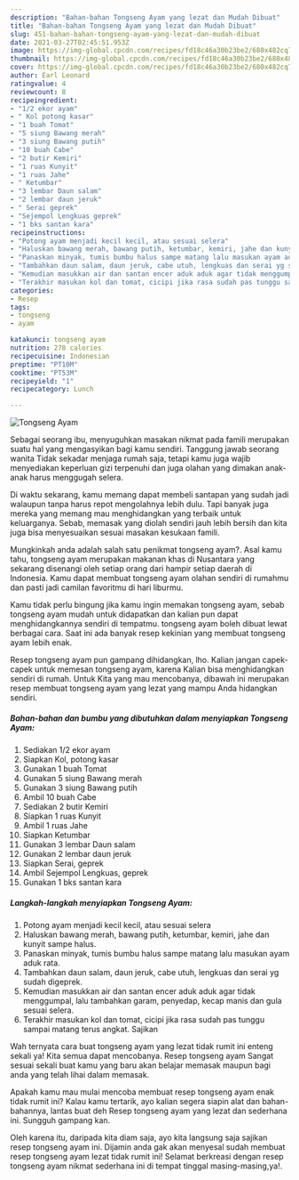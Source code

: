 ```yaml
---
description: "Bahan-bahan Tongseng Ayam yang lezat dan Mudah Dibuat"
title: "Bahan-bahan Tongseng Ayam yang lezat dan Mudah Dibuat"
slug: 451-bahan-bahan-tongseng-ayam-yang-lezat-dan-mudah-dibuat
date: 2021-03-27T02:45:51.953Z
image: https://img-global.cpcdn.com/recipes/fd18c46a30b23be2/680x482cq70/tongseng-ayam-foto-resep-utama.jpg
thumbnail: https://img-global.cpcdn.com/recipes/fd18c46a30b23be2/680x482cq70/tongseng-ayam-foto-resep-utama.jpg
cover: https://img-global.cpcdn.com/recipes/fd18c46a30b23be2/680x482cq70/tongseng-ayam-foto-resep-utama.jpg
author: Earl Leonard
ratingvalue: 4
reviewcount: 8
recipeingredient:
- "1/2 ekor ayam"
- " Kol potong kasar"
- "1 buah Tomat"
- "5 siung Bawang merah"
- "3 siung Bawang putih"
- "10 buah Cabe"
- "2 butir Kemiri"
- "1 ruas Kunyit"
- "1 ruas Jahe"
- " Ketumbar"
- "3 lembar Daun salam"
- "2 lembar daun jeruk"
- " Serai geprek"
- "Sejempol Lengkuas geprek"
- "1 bks santan kara"
recipeinstructions:
- "Potong ayam menjadi kecil kecil, atau sesuai selera"
- "Haluskan bawang merah, bawang putih, ketumbar, kemiri, jahe dan kunyit sampe halus."
- "Panaskan minyak, tumis bumbu halus sampe matang lalu masukan ayam aduk rata."
- "Tambahkan daun salam, daun jeruk, cabe utuh, lengkuas dan serai yg sudah digeprek."
- "Kemudian masukkan air dan santan encer aduk aduk agar tidak menggumpal, lalu tambahkan garam, penyedap, kecap manis dan gula sesuai selera."
- "Terakhir masukan kol dan tomat, cicipi jika rasa sudah pas tunggu sampai matang terus angkat. Sajikan"
categories:
- Resep
tags:
- tongseng
- ayam

katakunci: tongseng ayam 
nutrition: 278 calories
recipecuisine: Indonesian
preptime: "PT10M"
cooktime: "PT53M"
recipeyield: "1"
recipecategory: Lunch

---
```



![Tongseng Ayam](https://img-global.cpcdn.com/recipes/fd18c46a30b23be2/680x482cq70/tongseng-ayam-foto-resep-utama.jpg)

Sebagai seorang ibu, menyuguhkan masakan nikmat pada famili merupakan suatu hal yang mengasyikan bagi kamu sendiri. Tanggung jawab seorang  wanita Tidak sekadar menjaga rumah saja, tetapi kamu juga wajib menyediakan keperluan gizi terpenuhi dan juga olahan yang dimakan anak-anak harus menggugah selera.

Di waktu  sekarang, kamu memang dapat membeli santapan yang sudah jadi walaupun tanpa harus repot mengolahnya lebih dulu. Tapi banyak juga mereka yang memang mau menghidangkan yang terbaik untuk keluarganya. Sebab, memasak yang diolah sendiri jauh lebih bersih dan kita juga bisa menyesuaikan sesuai masakan kesukaan famili. 



Mungkinkah anda adalah salah satu penikmat tongseng ayam?. Asal kamu tahu, tongseng ayam merupakan makanan khas di Nusantara yang sekarang disenangi oleh setiap orang dari hampir setiap daerah di Indonesia. Kamu dapat membuat tongseng ayam olahan sendiri di rumahmu dan pasti jadi camilan favoritmu di hari liburmu.

Kamu tidak perlu bingung jika kamu ingin memakan tongseng ayam, sebab tongseng ayam mudah untuk didapatkan dan kalian pun dapat menghidangkannya sendiri di tempatmu. tongseng ayam boleh dibuat lewat berbagai cara. Saat ini ada banyak resep kekinian yang membuat tongseng ayam lebih enak.

Resep tongseng ayam pun gampang dihidangkan, lho. Kalian jangan capek-capek untuk memesan tongseng ayam, karena Kalian bisa menghidangkan sendiri di rumah. Untuk Kita yang mau mencobanya, dibawah ini merupakan resep membuat tongseng ayam yang lezat yang mampu Anda hidangkan sendiri.

<!--inarticleads1-->

##### Bahan-bahan dan bumbu yang dibutuhkan dalam menyiapkan Tongseng Ayam:

1. Sediakan 1/2 ekor ayam
1. Siapkan  Kol, potong kasar
1. Gunakan 1 buah Tomat
1. Gunakan 5 siung Bawang merah
1. Gunakan 3 siung Bawang putih
1. Ambil 10 buah Cabe
1. Sediakan 2 butir Kemiri
1. Siapkan 1 ruas Kunyit
1. Ambil 1 ruas Jahe
1. Siapkan  Ketumbar
1. Gunakan 3 lembar Daun salam
1. Gunakan 2 lembar daun jeruk
1. Siapkan  Serai, geprek
1. Ambil Sejempol Lengkuas, geprek
1. Gunakan 1 bks santan kara




<!--inarticleads2-->

##### Langkah-langkah menyiapkan Tongseng Ayam:

1. Potong ayam menjadi kecil kecil, atau sesuai selera
1. Haluskan bawang merah, bawang putih, ketumbar, kemiri, jahe dan kunyit sampe halus.
1. Panaskan minyak, tumis bumbu halus sampe matang lalu masukan ayam aduk rata.
1. Tambahkan daun salam, daun jeruk, cabe utuh, lengkuas dan serai yg sudah digeprek.
1. Kemudian masukkan air dan santan encer aduk aduk agar tidak menggumpal, lalu tambahkan garam, penyedap, kecap manis dan gula sesuai selera.
1. Terakhir masukan kol dan tomat, cicipi jika rasa sudah pas tunggu sampai matang terus angkat. Sajikan




Wah ternyata cara buat tongseng ayam yang lezat tidak rumit ini enteng sekali ya! Kita semua dapat mencobanya. Resep tongseng ayam Sangat sesuai sekali buat kamu yang baru akan belajar memasak maupun bagi anda yang telah lihai dalam memasak.

Apakah kamu mau mulai mencoba membuat resep tongseng ayam enak tidak rumit ini? Kalau kamu tertarik, ayo kalian segera siapin alat dan bahan-bahannya, lantas buat deh Resep tongseng ayam yang lezat dan sederhana ini. Sungguh gampang kan. 

Oleh karena itu, daripada kita diam saja, ayo kita langsung saja sajikan resep tongseng ayam ini. Dijamin anda gak akan menyesal sudah membuat resep tongseng ayam lezat tidak rumit ini! Selamat berkreasi dengan resep tongseng ayam nikmat sederhana ini di tempat tinggal masing-masing,ya!.


